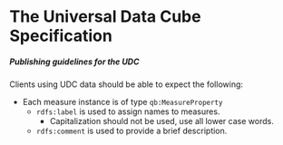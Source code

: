 # The Universal Data Cube Specification
##### Publishing guidelines for the UDC

Clients using UDC data should be able to expect the following:

 * Each measure instance is of type `qb:MeasureProperty`
   * `rdfs:label` is used to assign names to measures.
     * Capitalization should not be used, use all lower case words.
   * `rdfs:comment` is used to provide a brief description.
